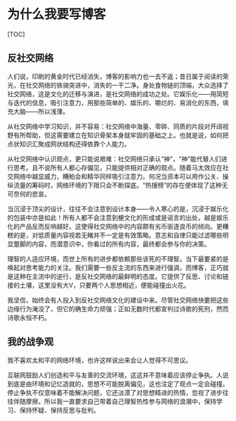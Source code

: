 # 为什么我要写博客

[TOC]

## 反社交网络

人们说，印刷的黄金时代已经消失，博客的影响力也一去不返；昔日属于阅读的荣光，在社交网络的铁骑突进中，消失的一干二净。身处食物链的顶端，大众选择了社交网络，这是文化的迁移与演进，是社交网络的成功之处。它娱乐化——用简短与迭代的信息，吸引注意力，用那些简单的、娱乐的、嚼烂的、易消化的东西，填充大脑——所以浅薄。

从社交网络中学习知识，并不容易：社交网络中海量、零碎、同质的片段对开阔视野有所帮助，但这需要建立在知识骨架本身就牢固的基础之上。也就是说，如何把点状知识汇聚成网状结构还得依靠个人能力。

从社交网络中认识观点，更只能说艰难：社交网络只承认“神”，“神”能代替人们进行思考。且不说所有人都心存偏见，只能提供相对正确的观点。随着马太效应在社交网络中越显威力，糟粕会和精华同样吸引注意力。何况当资本可以用作公关、操纵流量的筹码时，网络环境的下限只会不断探底。“热搜榜”的存在便体现了这种无可奈何的悲哀。

当沉浸于顶尖的设计，往往不会注意到设计本身——令人寒心的是，沉浸于娱乐化的包装中亦是如此！所有人都不会注意到梗文化的形成或是谣言的出处，越是娱乐化的产品反而反响越好。这使得社交网络中的内容颇有劣币驱逐良币的倾向。更糟糕的是，对低质量内容视若无睹并不一定是有效策略。意志和自律只能过滤哪些明显蹩脚的内容，而潜意识中，你看过的所有内容，最终都会参与你的决策。

理智的人适应环境，而世上所有的进步都依赖那些该死的不理智。当下最要紧的是唤起对思考能力的关注。我们需要一些反主流的东西来进行强调，而博客，正巧就是这种在主流中的逆行，是反社交网络的最鲜明的态度。它提供了反思、讨论和链接的土壤，这里没有大V，只要两个人思想相近，便能碰撞出火花。

我坚信，始终会有人投入到反社交网络文化的建设中来。尽管社交网络快要把这些边缘行为淹没了，但它的确生命力顽强；正如无数时代都宣判过诗歌的死刑，然而诗歌<Spark maxDelay="1050" :color="['#FFE55D','#FFA45D','#FFC45D']">永恒不朽。</Spark>

## 我的战争观

我不喜欢太和平的网络环境，也许这样说出来会让人觉得不可思议。

互联网鼓励人们创造和平与友善的交流环境，这这并不意味着应该停止争执。人说到底是由环境和记忆造就的，思想不可能脱离偏见，这也注定了观点一定会碰撞。停止争执不仅意味着不能解决问题，它还淡漠了对思想精进的热情，忽视了进步往往伴随摩擦。所以我一直要求自己带着自己理智热性参与网络的浪潮中，保持学习、保持怀疑、保持反思与批判。


